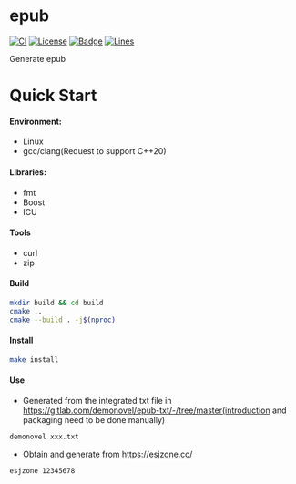 # epub

[![CI](https://github.com/KaiserLancelot/epub/workflows/CI/badge.svg)](https://github.com/KaiserLancelot/epub/actions)
[![License](https://img.shields.io/github/license/KaiserLancelot/epub)](LICENSE)
[![Badge](https://img.shields.io/badge/link-996.icu-%23FF4D5B.svg?style=flat-square)](https://996.icu/#/en_US)
[![Lines](https://tokei.rs/b1/github/KaiserLancelot/epub)](https://github.com/Aaronepower/tokei)

Generate epub

# Quick Start

#### Environment:

- Linux
- gcc/clang(Request to support C++20)

#### Libraries:

- fmt
- Boost
- ICU

#### Tools

- curl
- zip

#### Build

```bash
mkdir build && cd build
cmake ..
cmake --build . -j$(nproc)
```

#### Install

```bash
make install
```

#### Use

- Generated from the integrated txt file in https://gitlab.com/demonovel/epub-txt/-/tree/master(introduction and packaging need to be done manually)

```bash
demonovel xxx.txt
```

- Obtain and generate from https://esjzone.cc/

```bash
esjzone 12345678
```
